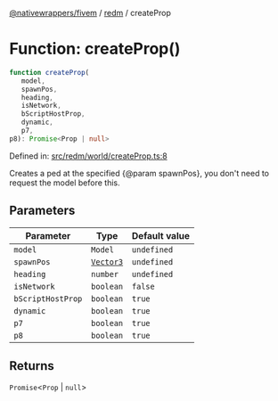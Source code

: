 [@nativewrappers/fivem](../../README.md) / [redm](../README.md) / createProp

# Function: createProp()

```ts
function createProp(
   model, 
   spawnPos, 
   heading, 
   isNetwork, 
   bScriptHostProp, 
   dynamic, 
   p7, 
p8): Promise<Prop | null>
```

Defined in: [src/redm/world/createProp.ts:8](https://github.com/nativewrappers/nativewrappers/blob/fae5ced8514b2702c9e091cb4666009f585dc560/src/redm/world/createProp.ts#L8)

Creates a ped at the specified {@param spawnPos}, you don't need to request the model before this.

## Parameters

| Parameter | Type | Default value |
| ------ | ------ | ------ |
| `model` | `Model` | `undefined` |
| `spawnPos` | [`Vector3`](../../fivem/classes/Vector3.md) | `undefined` |
| `heading` | `number` | `undefined` |
| `isNetwork` | `boolean` | `false` |
| `bScriptHostProp` | `boolean` | `true` |
| `dynamic` | `boolean` | `true` |
| `p7` | `boolean` | `true` |
| `p8` | `boolean` | `true` |

## Returns

`Promise`\<`Prop` \| `null`\>

